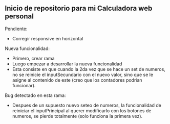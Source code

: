 ## Inicio de repositorio para mi Calculadora web personal

Pendiente:

- Corregir responsive en horizontal

Nueva funcionalidad:

- Primero, crear rama
- Luego empezar a desarrollar la nueva funcionalidad 
- Esta consiste en que cuando la 2da vez que se hace un set de numeros, no se reinicie el inputSecundario con el nuevo valor, sino que se le asigne al contenido de este (creo que los contadores podrian funcionar).

Bug detectado en esta rama:

- Despues de un supuesto nuevo seteo de numeros, la funcionalidad de reiniciar el inputPrincipal al querer modificarlo con los botones de numeros, se pierde totalmente (solo funciona la primera vez).